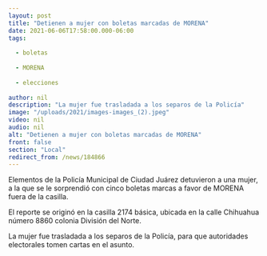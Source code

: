 ```yaml
---
layout: post
title: "Detienen a mujer con boletas marcadas de MORENA"
date: 2021-06-06T17:58:00.000-06:00
tags:
  
  - boletas
  
  - MORENA
  
  - elecciones
  
author: nil
description: "La mujer fue trasladada a los separos de la Policía"
image: "/uploads/2021/images-images_(2).jpeg"
video: nil
audio: nil
alt: "Detienen a mujer con boletas marcadas de MORENA"
front: false
section: "Local"
redirect_from: /news/184866
---
```


Elementos de la Policía Municipal de Ciudad Juárez detuvieron a una mujer, a la que se le sorprendió con cinco boletas marcas a favor de MORENA fuera de la casilla.

El reporte se originó en la casilla 2174 básica, ubicada en la calle Chihuahua número 8860 colonia División del Norte. 

La mujer fue trasladada a los separos de la Policía, para que autoridades electorales tomen cartas en el asunto.